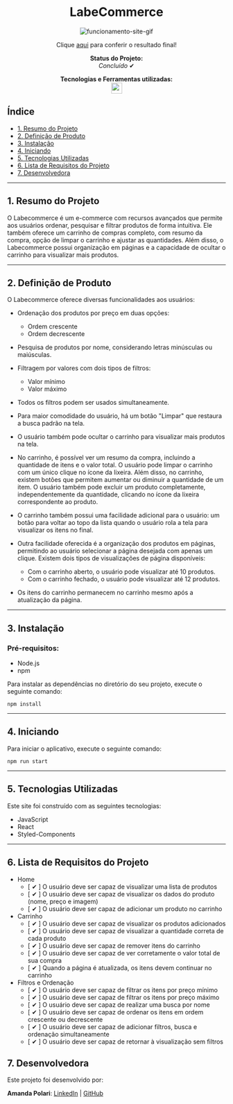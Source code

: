 <h1 align="center">LabeCommerce</h1>
<div align="center">

![funcionamento-site-gif](./labecommerce/src/assets/img/site.gif)

Clique [aqui](https://amandapolari.github.io/projeto-frontendreact/) para conferir o resultado final!

<p align="center"><strong>Status do Projeto:<br></strong> <i>Concluído</i> ✔</p>

</div>
<p align="center">
<span><strong>Tecnologias e Ferramentas utilizadas:</strong></span>
<br>
  <a href="https://skillicons.dev">
    <img src="https://skillicons.dev/icons?i=js,react,styledcomponents,github,git" style="height: 25px;"/>
  </a>
</p>

## Índice

-   [1. Resumo do Projeto](#1-resumo-do-projeto)
-   [2. Definição de Produto](#2-definição-de-produto)
-   [3. Instalação](#3-instalação)
-   [4. Iniciando](#4-iniciando)
-   [5. Tecnologias Utilizadas](#5-tecnologias-utilizadas)
-   [6. Lista de Requisitos do Projeto](#6-lista-de-requisitos-do-projeto)
-   [7. Desenvolvedora](#7-desenvolvedora)

---

## 1. Resumo do Projeto

O Labecommerce é um e-commerce com recursos avançados que permite aos usuários ordenar, pesquisar e filtrar produtos de forma intuitiva. Ele também oferece um carrinho de compras completo, com resumo da compra, opção de limpar o carrinho e ajustar as quantidades. Além disso, o Labecommerce possui organização em páginas e a capacidade de ocultar o carrinho para visualizar mais produtos.

---

## 2. Definição de Produto

O Labecommerce oferece diversas funcionalidades aos usuários:

-   Ordenação dos produtos por preço em duas opções:

    -   Ordem crescente
    -   Ordem decrescente

-   Pesquisa de produtos por nome, considerando letras minúsculas ou maiúsculas.

-   Filtragem por valores com dois tipos de filtros:

    -   Valor mínimo
    -   Valor máximo

-   Todos os filtros podem ser usados simultaneamente.

-   Para maior comodidade do usuário, há um botão "Limpar" que restaura a busca padrão na tela.

-   O usuário também pode ocultar o carrinho para visualizar mais produtos na tela.

-   No carrinho, é possível ver um resumo da compra, incluindo a quantidade de itens e o valor total. O usuário pode limpar o carrinho com um único clique no ícone da lixeira. Além disso, no carrinho, existem botões que permitem aumentar ou diminuir a quantidade de um item. O usuário também pode excluir um produto completamente, independentemente da quantidade, clicando no ícone da lixeira correspondente ao produto.

-   O carrinho também possui uma facilidade adicional para o usuário: um botão para voltar ao topo da lista quando o usuário rola a tela para visualizar os itens no final.

-   Outra facilidade oferecida é a organização dos produtos em páginas, permitindo ao usuário selecionar a página desejada com apenas um clique. Existem dois tipos de visualizações de página disponíveis:

    -   Com o carrinho aberto, o usuário pode visualizar até 10 produtos.
    -   Com o carrinho fechado, o usuário pode visualizar até 12 produtos.

-   Os itens do carrinho permanecem no carrinho mesmo após a atualização da página.

---

## 3. Instalação

### Pré-requisitos:

-   Node.js
-   npm

Para instalar as dependências no diretório do seu projeto, execute o seguinte comando:

```
npm install
```

---

## 4. Iniciando

Para iniciar o aplicativo, execute o seguinte comando:

```
npm run start
```

---

## 5. Tecnologias Utilizadas

Este site foi construído com as seguintes tecnologias:

-   JavaScript
-   React
-   Styled-Components

---

## 6. Lista de Requisitos do Projeto

-   Home
    -   [ ✔ ] O usuário deve ser capaz de visualizar uma lista de produtos
    -   [ ✔ ] O usuário deve ser capaz de visualizar os dados do produto (nome, preço e imagem)
    -   [ ✔ ] O usuário deve ser capaz de adicionar um produto no carrinho
-   Carrinho
    -   [ ✔ ] O usuário deve ser capaz de visualizar os produtos adicionados
    -   [ ✔ ] O usuário deve ser capaz de visualizar a quantidade correta de cada produto
    -   [ ✔ ] O usuário deve ser capaz de remover itens do carrinho
    -   [ ✔ ] O usuário deve ser capaz de ver corretamente o valor total de sua compra
    -   [ ✔ ] Quando a página é atualizada, os itens devem continuar no carrinho
-   Filtros e Ordenação
    -   [ ✔ ] O usuário deve ser capaz de filtrar os itens por preço mínimo
    -   [ ✔ ] O usuário deve ser capaz de filtrar os itens por preço máximo
    -   [ ✔ ] O usuário deve ser capaz de realizar uma busca por nome
    -   [ ✔ ] O usuário deve ser capaz de ordenar os itens em ordem crescente ou decrescente
    -   [ ✔ ] O usuário deve ser capaz de adicionar filtros, busca e ordenação simultaneamente
    -   [ ✔ ] O usuário deve ser capaz de retornar à visualização sem filtros

###

## 7. Desenvolvedora

Este projeto foi desenvolvido por:

**Amanda Polari**: [LinkedIn](https://www.linkedin.com/in/amandapolari/) | [GitHub](https://github.com/amandapolari)
